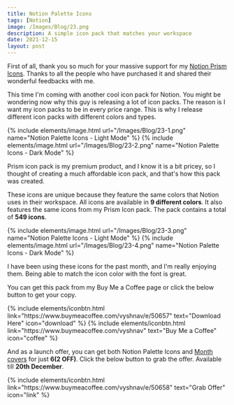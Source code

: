 ```yaml
---
title: Notion Palette Icons
tags: [Notion]
image: /Images/Blog/23.png
description: A simple icon pack that matches your workspace
date: 2021-12-15
layout: post
---
```


First of all, thank you so much for your massive support for my [Notion Prism Icons](/blog/notion-prism-icons). Thanks to all the people who have purchased it and shared their wonderful feedbacks with me.

This time I'm coming with another cool icon pack for Notion. You might be wondering now why this guy is releasing a lot of icon packs. The reason is I want my icon packs to be in every price range. This is why I release different icon packs with different colors and types.

{% include elements/image.html url="/Images/Blog/23-1.png" name="Notion Palette Icons - Light Mode" %}
{% include elements/image.html url="/Images/Blog/23-2.png" name="Notion Palette Icons - Dark Mode" %}

Prism icon pack is my premium product, and I know it is a bit pricey, so I thought of creating a much affordable icon pack, and that's how this pack was created.

These icons are unique because they feature the same colors that Notion uses in their workspace. All icons are available in **9 different colors**. It also features the same icons from my Prism Icon pack. The pack contains a total of **549 icons**.

{% include elements/image.html url="/Images/Blog/23-3.png" name="Notion Palette Icons - Light Mode" %}
{% include elements/image.html url="/Images/Blog/23-4.png" name="Notion Palette Icons - Dark Mode" %}

I have been using these icons for the past month, and I'm really enjoying them. Being able to match the icon color with the font is great.

You can get this pack from my Buy Me a Coffee page or click the below button to get your copy.
<p class="text-center">
{% include elements/iconbtn.html link="https://www.buymeacoffee.com/vyshnav/e/50657" text="Download Here" icon="download" %}
{% include elements/iconbtn.html link="https://www.buymeacoffee.com/vyshnav" text="Buy Me a Coffee" icon="coffee" %}
</p>

And as a launch offer, you can get both Notion Palette Icons and [Month covers](/blog/notion-month-covers) for just **$6 ($2 OFF)**. Click the below button to grab the offer. Available till **20th December**.

<p class="text-center">
{% include elements/iconbtn.html link="https://www.buymeacoffee.com/vyshnav/e/50658" text="Grab Offer" icon="link" %}
</p>